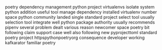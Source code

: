 poetry dependency management python project virtualenvs isolate system python addition useful tool manage dependency installed virtualenv number space python community landed single standard project select tool usually selection tool integrate well python package authority usually recommends pipenv several problem dealt various reason newcomer space poetry bit following claim support case well also following new pyprojecttoml standard poetry project httpspythonpoetryorg consequence developer working kafkarator familiar poetry